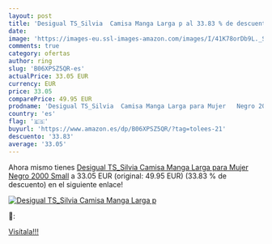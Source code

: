 ```yaml
---
layout: post
title: 'Desigual TS_Silvia  Camisa Manga Larga p al 33.83 % de descuento'
date: 
image: 'https://images-eu.ssl-images-amazon.com/images/I/41K78orDb9L._SL200_.jpg'
comments: true
category: ofertas
author: ring
slug: 'B06XPSZ5QR-es'
actualPrice: 33.05 EUR
currency: EUR
price: 33.05
comparePrice: 49.95 EUR
prodname: 'Desigual TS_Silvia  Camisa Manga Larga para Mujer   Negro 2000   Small'
country: 'es'
flag: '🇪🇸'
buyurl: 'https://www.amazon.es/dp/B06XPSZ5QR/?tag=tolees-21'
descuento: '33.83'
average: '33.05'
---
```


Ahora mismo tienes [Desigual TS_Silvia  Camisa Manga Larga para Mujer   Negro 2000   Small](https://www.amazon.es/dp/B06XPSZ5QR/?tag=tolees-21) a 33.05 EUR (original: 49.95 EUR) (33.83 %  de descuento) en el siguiente enlace!

[![Desigual TS_Silvia  Camisa Manga Larga p](https://images-eu.ssl-images-amazon.com/images/I/41K78orDb9L._SL200_.jpg)](https://www.amazon.es/dp/B06XPSZ5QR/?tag=tolees-21)

🔎:


[Visítala!!!](https://www.amazon.es/dp/B06XPSZ5QR/?tag=tolees-21)
